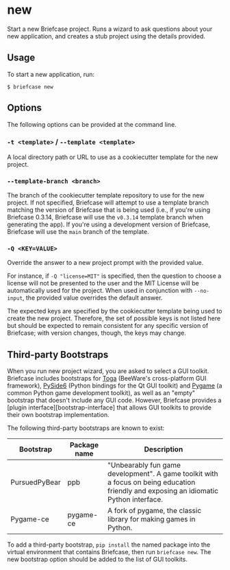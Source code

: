 # new

Start a new Briefcase project. Runs a wizard to ask questions about your new application, and creates a stub project using the details provided.

## Usage

To start a new application, run:

```console
$ briefcase new
```

## Options

The following options can be provided at the command line.

### `-t <template>` / `--template <template>`

A local directory path or URL to use as a cookiecutter template for the new project.

### `--template-branch <branch>`

The branch of the cookiecutter template repository to use for the new project. If not specified, Briefcase will attempt to use a template branch matching the version of Briefcase that is being used (i.e., if you're using Briefcase 0.3.14, Briefcase will use the `v0.3.14` template branch when generating the app). If you're using a development version of Briefcase, Briefcase will use the `main` branch of the template.

### `-Q <KEY=VALUE>`

Override the answer to a new project prompt with the provided value.

For instance, if `-Q "license=MIT"` is specified, then the question to choose a license will not be presented to the user and the MIT License will be automatically used for the project. When used in conjunction with `--no-input`, the provided value overrides the default answer.

The expected keys are specified by the cookiecutter template being used to create the new project. Therefore, the set of possible keys is not listed here but should be expected to remain consistent for any specific version of Briefcase; with version changes, though, the keys may change.

## Third-party Bootstraps

When you run new project wizard, you are asked to select a GUI toolkit. Briefcase includes bootstraps for [Toga](https://toga.readthedocs.io) (BeeWare's cross-platform GUI framework), [PySide6](https://wiki.qt.io/Qt_for_Python) (Python bindings for the Qt GUI toolkit) and [Pygame](https://www.pygame.org/news) (a common Python game development toolkit), as well as an "empty" bootstrap that doesn't include any GUI code. However, Briefcase provides a [plugin interface][bootstrap-interface] that allows GUI toolkits to provide their own bootstrap implementation.

The following third-party bootstraps are known to exist:

| Bootstrap     | Package name | Description                                                                                                                            |
|---------------|--------------|----------------------------------------------------------------------------------------------------------------------------------------|
| PursuedPyBear | ppb          | "Unbearably fun game development". A game toolkit with a focus on being education friendly and exposing an idiomatic Python interface. |
| Pygame-ce     | pygame-ce    | A fork of pygame, the classic library for making games in Python.                                                                      |

To add a third-party bootstrap, `pip install` the named package into the virtual environment that contains Briefcase, then run `briefcase new`. The new bootstrap option should be added to the list of GUI toolkits.
